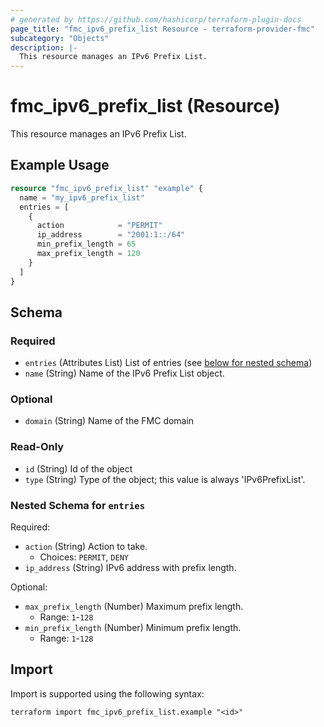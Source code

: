 ```yaml
---
# generated by https://github.com/hashicorp/terraform-plugin-docs
page_title: "fmc_ipv6_prefix_list Resource - terraform-provider-fmc"
subcategory: "Objects"
description: |-
  This resource manages an IPv6 Prefix List.
---
```


# fmc_ipv6_prefix_list (Resource)

This resource manages an IPv6 Prefix List.

## Example Usage

```terraform
resource "fmc_ipv6_prefix_list" "example" {
  name = "my_ipv6_prefix_list"
  entries = [
    {
      action            = "PERMIT"
      ip_address        = "2001:1::/64"
      min_prefix_length = 65
      max_prefix_length = 120
    }
  ]
}
```

<!-- schema generated by tfplugindocs -->
## Schema

### Required

- `entries` (Attributes List) List of entries (see [below for nested schema](#nestedatt--entries))
- `name` (String) Name of the IPv6 Prefix List object.

### Optional

- `domain` (String) Name of the FMC domain

### Read-Only

- `id` (String) Id of the object
- `type` (String) Type of the object; this value is always 'IPv6PrefixList'.

<a id="nestedatt--entries"></a>
### Nested Schema for `entries`

Required:

- `action` (String) Action to take.
  - Choices: `PERMIT`, `DENY`
- `ip_address` (String) IPv6 address with prefix length.

Optional:

- `max_prefix_length` (Number) Maximum prefix length.
  - Range: `1`-`128`
- `min_prefix_length` (Number) Minimum prefix length.
  - Range: `1`-`128`

## Import

Import is supported using the following syntax:

```shell
terraform import fmc_ipv6_prefix_list.example "<id>"
```
